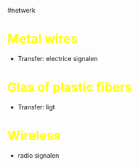 #netwerk 

# <span style="color:rgb(255, 255, 0)">Metal wires</span> 
- Transfer: electrice signalen 

# <span style="color:rgb(255, 255, 0)">Glas of plastic fibers </span>
- Transfer: ligt 


# <span style="color:rgb(255, 255, 0)">Wireless </span>
- radio signalen 

